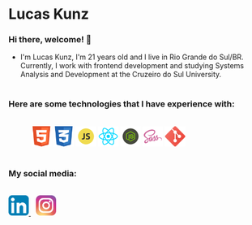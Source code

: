 # Lucas Kunz

### Hi there, welcome! 👋

- I'm Lucas Kunz, I'm 21 years old and I live in Rio Grande do Sul/BR. Currently, I work with frontend development and studying Systems Analysis and Development at the Cruzeiro do Sul University.
  </br>
  </br>

### Here are some technologies that I have experience with:

</br>

<img src="assets/html.svg" width="40px" height="40px" style="margin-left: 45px" />
<img src="assets/css.svg" width="40px" height="40px"/>
<img src="assets/javascript.svg" width="40px" height="40px" />
<img src="assets/react.svg" width="40px" height="40px"/>
<img src="assets/node.svg" width="40px" height="40px" />
<img src="assets/sass.svg" width="40px" height="40px"/>
<img src="assets/git.svg" width="40px" height="40px"/>

</br>
</br>

### My social media:

</br>

<a href="https://www.linkedin.com/in/lucas-kunz-4098601b3/" target="_blank" style="margin-right: 10px">
  <img src="assets/linkedin.svg" width="40px"  alt="Lucas Kunz | Linkedin" />
</a>
<a href="https://www.instagram.com/lucaskunz_/" target="_blank">
  <img src="assets/instagram.svg" width="40px"  alt="Lucas Kunz | Instagram" />
</a>
